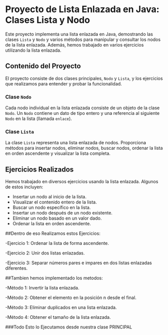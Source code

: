 # Proyecto de Lista Enlazada en Java: Clases Lista y Nodo

Este proyecto implementa una lista enlazada en Java, demostrando las clases `Lista` y `Nodo` y varios métodos para manipular y consultar los nodos de la lista enlazada. Además, hemos trabajado en varios ejercicios utilizando la lista enlazada.

## Contenido del Proyecto

El proyecto consiste de dos clases principales, `Nodo` y `Lista`, y los ejercicios que realizamos para entender y probar la funcionalidad.

### Clase `Nodo`
Cada nodo individual en la lista enlazada consiste de un objeto de la clase `Nodo`. Un `Nodo` contiene un dato de tipo entero y una referencia al siguiente `Nodo` en la lista (llamada `enlace`).

### Clase `Lista`
La clase `Lista` representa una lista enlazada de nodos. Proporciona métodos para insertar nodos, eliminar nodos, buscar nodos, ordenar la lista en orden ascendente y visualizar la lista completa.

## Ejercicios Realizados

Hemos trabajado en diversos ejercicios usando la lista enlazada. Algunos de estos incluyen:
- Insertar un nodo al inicio de la lista.
- Visualizar el contenido entero de la lista.
- Buscar un nodo específico en la lista.
- Insertar un nodo después de un nodo existente.
- Eliminar un nodo basado en un valor dado.
- Ordenar la lista en orden ascendente.

##Dentro de eso Realizamos estos Ejercicios:

-Ejercicio 1: Ordenar la lista de forma ascendente.

-Ejercicio 2: Unir dos listas enlazadas.

-Ejercicio 3: Separar números pares e impares en dos listas enlazadas diferentes.

##Tambien hemos implementado los metodos:

-Método 1: Invertir la lista enlazada.

-Método 2: Obtener el elemento en la posición n desde el final.

-Método 3: Eliminar duplicados en una lista enlazada.

-Método 4: Obtener el tamaño de la lista enlazada.

###Todo Esto lo Ejecutamos desde nuestra clase PRINCIPAL



